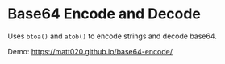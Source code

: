 # Base64 Encode and Decode
Uses `btoa()` and `atob()` to encode strings and decode base64.

Demo: https://matt020.github.io/base64-encode/
